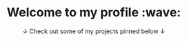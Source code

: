 <h1 align="center">
  Welcome to my profile :wave:
</h1>

<div align="center">
  ↓ Check out some of my projects pinned below ↓
</div>
